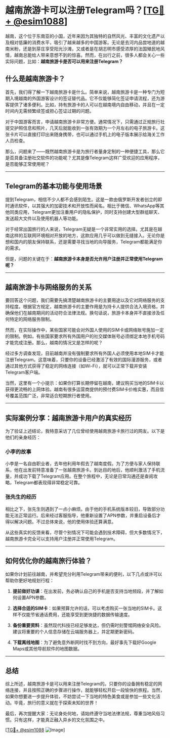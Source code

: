 # 越南旅游卡可以注册Telegram吗？[[TG💪+ @esim1088](https://t.me/s/esim1088)]

越南，这个位于东南亚的小国，近年来因为其独特的自然风光、丰富的文化遗产以及相对低廉的消费水平，吸引了越来越多的中国游客。无论是去河内品尝地道的越南米粉，还是到芽庄享受阳光沙滩，又或者是在胡志明市感受浓厚的法国殖民地风情，越南总能给人带来意想不到的惊喜。然而，在出行之前，很多人都会关心一些实际问题，比如：**越南旅游卡是否可以用来注册Telegram？**

## 什么是越南旅游卡？

首先，我们得了解一下越南旅游卡是什么。简单来说，越南旅游卡是一种专门为短期入境越南的外国游客设计的签证替代品。它不仅能够简化签证申请流程，还为游客提供了诸多便利。比如，持有旅游卡的人可以在越南境内自由移动，并且在一定时间内无需频繁续签或担心签证过期的问题。

对于中国游客而言，申请越南旅游卡非常方便。通常情况下，只需通过正规旅行社提交护照信息和照片，几天后就能收到一张有效期为一个月左右的电子旅游卡。这张卡片可以直接打印出来随身携带，也可以通过手机上的电子版本展示给海关工作人员检查。

那么，问题来了——既然越南旅游卡是为旅行者量身定制的一种便捷工具，那么它是否具备注册社交软件的功能呢？尤其是像Telegram这样广受欢迎的应用程序，是否能够正常使用呢？

---

## Telegram的基本功能与使用场景

提到Telegram，相信不少人都不会感到陌生。这是一款由俄罗斯开发者创立的即时通讯软件，以其强大的加密技术和开放性而闻名。相比于微信、WhatsApp等其他同类应用，Telegram更加注重用户的隐私保护，同时支持创建大型群组聊天、发送超大文件以及使用机器人等功能。

对于经常出国旅行的人来说，Telegram无疑是一个非常实用的选择。尤其是在越南这样的互联网环境相对开放的地方，这款应用几乎可以做到无缝接入。无论你是想和国内的朋友保持联系，还是需要寻找当地的向导服务，Telegram都能满足你的需求。

但是，问题的关键在于：**越南旅游卡本身是否允许用户注册并正常使用Telegram呢？**

---

## 越南旅游卡与网络服务的关系

要回答这个问题，我们需要先搞清楚越南旅游卡的主要用途以及它对网络服务的支持程度。根据官方规定，越南旅游卡的主要作用是为持卡人提供合法入境资格，并确保他们在越南期间的活动符合法律法规。换句话说，旅游卡本身并不直接涉及任何特定的网络服务限制。

然而，在实际操作中，某些国家可能会对外国人使用的SIM卡或网络账号施加一定的限制。例如，有些国家要求所有外国用户的社交媒体账号必须绑定本地手机号码才能完成注册。那么，越南的情况又是怎样的呢？

经过多方调查发现，目前越南并没有强制要求所有外国人必须使用本地SIM卡才能注册Telegram。这意味着，只要你的设备已经激活了有效的国际漫游服务，或者通过其他方式获得了稳定的网络连接（如Wi-Fi），就可以正常下载并安装Telegram客户端。

当然，这里有一个小提示：如果你打算长期停留在越南，建议购买当地的SIM卡以获得更流畅的上网体验。越南有很多运营商提供的预付费SIM卡价格实惠，而且信号覆盖范围广泛，非常适合短期旅行者使用。

---

## 实际案例分享：越南旅游卡用户的真实经历

为了验证上述结论，我特意采访了几位曾经使用越南旅游卡旅行过的网友。以下是他们的亲身经历：

### 小李的故事
小李是一名自由职业者，去年他利用年假去了越南度假。为了方便与家人保持联系，他在出发前特意准备了一张越南旅游卡。到达目的地后，他顺利激活了手机流量，并成功下载了Telegram应用。在整个旅程中，无论是日常沟通还是查阅攻略，Telegram都表现得非常稳定可靠。

### 张先生的经历
相比之下，张先生则遇到了一点小麻烦。由于他的手机系统版本较旧，导致部分功能无法正常运行。后来经过客服指导，他重新设置了APN参数，并重启设备后才得以解决问题。不过总体来说，他的使用体验还算满意。

从这些真实的反馈来看，尽管个别情况下可能会遇到技术障碍，但大多数情况下，越南旅游卡完全可以支持用户注册并正常使用Telegram。

---

## 如何优化你的越南旅行体验？

如果你计划前往越南，并希望充分利用Telegram带来的便利，以下几点或许可以帮助你更好地规划行程：

1. **提前做好功课**：在出发前，务必确认自己的手机是否支持当地频段，并了解如何设置APN参数。
   
2. **选择合适的SIM卡**：如果预算允许的话，可以考虑购买一张当地的SIM卡。这样不仅能节省通话费用，还能享受到更快捷的数据传输速度。

3. **备份重要资料**：虽然现代科技已经足够发达，但仍需时刻警惕网络安全风险。建议将重要的个人信息存储在云端服务器上，并定期更新密码。

4. **下载离线地图**：为了避免意外断网时找不到方向，最好事先下载好Google Maps或其他导航软件的地图数据。

---

## 总结

综上所述，越南旅游卡是可以用来注册Telegram的。只要你的设备拥有稳定的网络连接，并且按照正确的步骤进行操作，就能够轻松开启一段愉快的旅程。当然，如果你想要进一步提升体验，不妨尝试一下当地的特色美食或是参加一些文化活动。毕竟，旅行的意义就在于探索未知的世界！

最后，再次提醒大家：无论身处何地，请始终遵守当地法律法规，尊重当地风俗习惯。只有这样，才能真正融入异乡的文化氛围之中。

[[TG💪+ @esim1088](https://t.me/s/esim1088) ![Image](https://i.postimg.cc/4NQfJmqS/Snipaste-2025-05-13-00-14-12.png)]